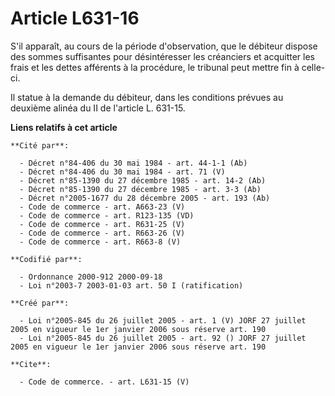 # Article L631-16

S'il apparaît, au cours de la période d'observation, que le débiteur dispose des sommes suffisantes pour désintéresser les
créanciers et acquitter les frais et les dettes afférents à la procédure, le tribunal peut mettre fin à celle-ci.

Il statue à la demande du débiteur, dans les conditions prévues au deuxième alinéa du II de l'article L. 631-15.

**Liens relatifs à cet article**

	**Cité par**:

	  - Décret n°84-406 du 30 mai 1984 - art. 44-1-1 (Ab)
	  - Décret n°84-406 du 30 mai 1984 - art. 71 (V)
	  - Décret n°85-1390 du 27 décembre 1985 - art. 14-2 (Ab)
	  - Décret n°85-1390 du 27 décembre 1985 - art. 3-3 (Ab)
	  - Décret n°2005-1677 du 28 décembre 2005 - art. 193 (Ab)
	  - Code de commerce - art. A663-23 (V)
	  - Code de commerce - art. R123-135 (VD)
	  - Code de commerce - art. R631-25 (V)
	  - Code de commerce - art. R663-26 (V)
	  - Code de commerce - art. R663-8 (V)

	**Codifié par**:

	  - Ordonnance 2000-912 2000-09-18
	  - Loi n°2003-7 2003-01-03 art. 50 I (ratification)

	**Créé par**:

	  - Loi n°2005-845 du 26 juillet 2005 - art. 1 (V) JORF 27 juillet 2005 en vigueur le 1er janvier 2006 sous réserve art. 190
	  - Loi n°2005-845 du 26 juillet 2005 - art. 92 () JORF 27 juillet 2005 en vigueur le 1er janvier 2006 sous réserve art. 190

	**Cite**:

	  - Code de commerce. - art. L631-15 (V)
